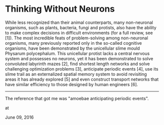 # Thinking Without Neurons
While less recognized than their animal counterparts, many non-neuronal organisms, such as plants, bacteria, fungi and protists, also have the ability to make complex decisions in difficult environments (for a full review, see [1]). The most incredible feats of problem-solving among non-neuronal organisms, many previously reported only in the so-called cognitive organisms, have been demonstrated by the unicellular slime mould Physarum polycephalum. This unicellular protist lacks a central nervous system and possesses no neurons, yet it has been demonstrated to solve convoluted labyrinth mazes [2], find shortest length networks and solve challenging optimization problems [3], anticipate periodic events [4], use its slime trail as an externalized spatial memory system to avoid revisiting areas it has already explored [5] and even construct transport networks that have similar efficiency to those designed by human engineers [6].

---

The reference that got me was "amoebae anticipating periodic events".








at

June 09, 2016















